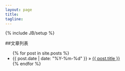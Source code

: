 ```yaml
---
layout: page
title: 
tagline: 
---
```

{% include JB/setup %}
<!--![主页图片]({{site.img_url}}/index.jpg) -->    
##文章列表
<ul class="posts">
  {% for post in site.posts %}
    <li><span>{{ post.date | date: "%Y-%m-%d" }}</span> &raquo; <a href="{{ BASE_PATH }}{{ post.url }}">{{ post.title }}</a></li>
  {% endfor %}
</ul>



